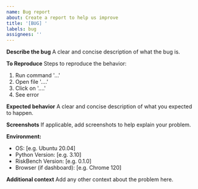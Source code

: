 ```yaml
---
name: Bug report
about: Create a report to help us improve
title: '[BUG] '
labels: bug
assignees: ''
---
```


**Describe the bug**
A clear and concise description of what the bug is.

**To Reproduce**
Steps to reproduce the behavior:
1. Run command '...'
2. Open file '....'
3. Click on '....'
4. See error

**Expected behavior**
A clear and concise description of what you expected to happen.

**Screenshots**
If applicable, add screenshots to help explain your problem.

**Environment:**
 - OS: [e.g. Ubuntu 20.04]
 - Python Version: [e.g. 3.10]
 - RiskBench Version: [e.g. 0.1.0]
 - Browser (if dashboard): [e.g. Chrome 120]

**Additional context**
Add any other context about the problem here.
